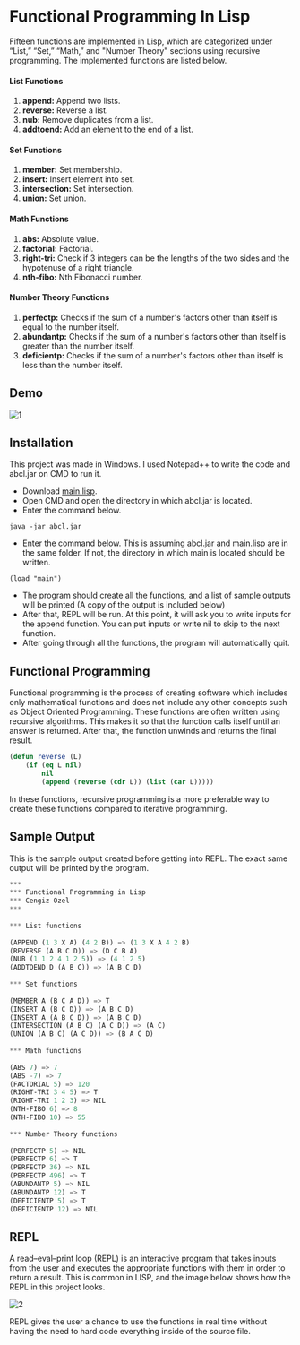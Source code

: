 # Functional Programming In Lisp  
  
Fifteen functions are implemented in Lisp, which are categorized under “List,” “Set,” “Math,” and "Number Theory" sections using recursive programming. The implemented functions are listed below.
  
#### List Functions
1. **append:** Append two lists.
2. **reverse:** Reverse a list.
3. **nub:** Remove duplicates from a list.
4. **addtoend:** Add an element to the end of a list.
  
#### Set Functions
1. **member:** Set membership.
2. **insert:** Insert element into set.
3. **intersection:** Set intersection.
4. **union:** Set union.
  
#### Math Functions
1. **abs:** Absolute value.
2. **factorial:** Factorial.
3. **right-tri:** Check if 3 integers can be the lengths of the two sides and the hypotenuse of a right triangle.
4. **nth-fibo:** Nth Fibonacci number.
  
#### Number Theory Functions
1. **perfectp:** Checks if the sum of a number's factors other than itself is equal to the number itself.
2. **abundantp:** Checks if the sum of a number's factors other than itself is greater than the number itself.
3. **deficientp:** Checks if the sum of a number's factors other than itself is less than the number itself.
  
## Demo
![1](https://user-images.githubusercontent.com/60388555/104777312-74e00680-5749-11eb-8222-49ed2d7a9226.PNG)

## Installation  
This project was made in Windows. I used Notepad++ to write the code and abcl.jar on CMD to run it.  
- Download 
[main.lisp](https://github.com/cengizozel/Functional-Programming-In-Lisp/archive/main.zip).
- Open CMD and open the directory in which abcl.jar is located.  
- Enter the command below.
```batch
java -jar abcl.jar
```
- Enter the command below. This is assuming abcl.jar and main.lisp are in the same folder. If not, the directory in which main is located should be written.  
```batch
(load "main")
```
- The program should create all the functions, and a list of sample outputs will be printed (A copy of the output is included below)  
- After that, REPL will be run. At this point, it will ask you to write inputs for the append function. You can put inputs or write nil to skip to the next function.  
- After going through all the functions, the program will automatically quit.

## Functional Programming
Functional programming is the process of creating software which includes only mathematical functions and does not include any other concepts such as Object Oriented Programming. These functions are often written using recursive algorithms. This makes it so that the function calls itself until an answer is returned. After that, the function unwinds and returns the final result.
```lisp
(defun reverse (L)
	(if (eq L nil)
		nil
		(append (reverse (cdr L)) (list (car L)))))
```
In these functions, recursive programming is a more preferable way to create these functions compared to iterative programming.
  
## Sample Output

This is the sample output created before getting into REPL. The exact same output will be printed by the program.  
 
```lisp 
***  
*** Functional Programming in Lisp  
*** Cengiz Ozel  
***  
  
*** List functions  
  
(APPEND (1 3 X A) (4 2 B)) => (1 3 X A 4 2 B)  
(REVERSE (A B C D)) => (D C B A)  
(NUB (1 1 2 4 1 2 5)) => (4 1 2 5)  
(ADDTOEND D (A B C)) => (A B C D)  
  
*** Set functions  
  
(MEMBER A (B C A D)) => T  
(INSERT A (B C D)) => (A B C D)  
(INSERT A (A B C D)) => (A B C D)  
(INTERSECTION (A B C) (A C D)) => (A C)  
(UNION (A B C) (A C D)) => (B A C D)  
  
*** Math functions  
  
(ABS 7) => 7  
(ABS -7) => 7  
(FACTORIAL 5) => 120  
(RIGHT-TRI 3 4 5) => T  
(RIGHT-TRI 1 2 3) => NIL  
(NTH-FIBO 6) => 8  
(NTH-FIBO 10) => 55  
  
*** Number Theory functions  
  
(PERFECTP 5) => NIL  
(PERFECTP 6) => T  
(PERFECTP 36) => NIL  
(PERFECTP 496) => T  
(ABUNDANTP 5) => NIL  
(ABUNDANTP 12) => T  
(DEFICIENTP 5) => T  
(DEFICIENTP 12) => NIL
```  

## REPL
A read–eval–print loop (REPL) is an interactive program that takes inputs from the user and executes the appropriate functions with them in order to return a result. This is common in LISP, and the image below shows how the REPL in this project looks.

![2](https://user-images.githubusercontent.com/60388555/104777419-9e992d80-5749-11eb-9501-5879d478df20.PNG)

REPL gives the user a chance to use the functions in real time without having the need to hard code everything inside of the source file.

